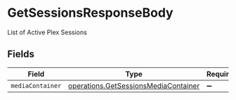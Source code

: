 # GetSessionsResponseBody

List of Active Plex Sessions


## Fields

| Field                                                                                        | Type                                                                                         | Required                                                                                     | Description                                                                                  |
| -------------------------------------------------------------------------------------------- | -------------------------------------------------------------------------------------------- | -------------------------------------------------------------------------------------------- | -------------------------------------------------------------------------------------------- |
| `mediaContainer`                                                                             | [operations.GetSessionsMediaContainer](../../models/operations/getsessionsmediacontainer.md) | :heavy_minus_sign:                                                                           | N/A                                                                                          |